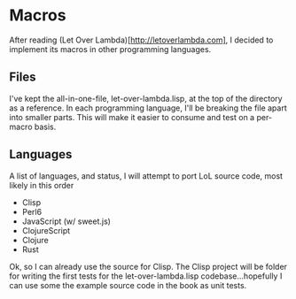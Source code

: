 # Macros

After reading (Let Over Lambda)[http://letoverlambda.com], I decided to implement its macros in other programming languages.  

## Files

I've kept the all-in-one-file, let-over-lambda.lisp, at the top of the directory as a reference.  In each programming language, I'll be breaking the file apart into smaller parts.  This will make it easier to consume and test on a per-macro basis.

## Languages

A list of languages, and status, I will attempt to port LoL source code, most likely in this order

- Clisp
- Perl6
- JavaScript (w/ sweet.js)
- ClojureScript
- Clojure
- Rust

Ok, so I can already use the source for Clisp. The Clisp project will be folder for writing the first tests for the let-over-lambda.lisp codebase...hopefully I can use some the example source code in the book as unit tests.


